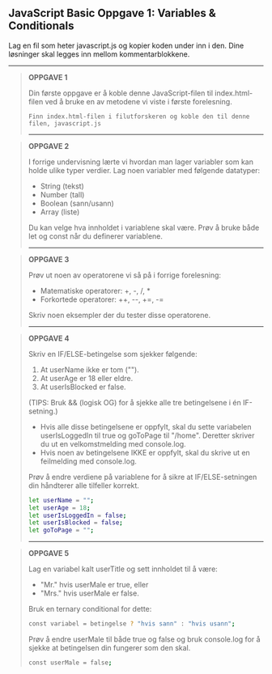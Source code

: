 ## JavaScript Basic Oppgave 1: Variables & Conditionals

Lag en fil som heter javascript.js og kopier koden under inn i den. Dine løsninger skal legges inn mellom kommentarblokkene.

---

> **OPPGAVE 1**
> 
> Din første oppgave er å koble denne JavaScript-filen til index.html-filen
ved å bruke en av metodene vi viste i første forelesning.
> 
> `Finn index.html-filen i filutforskeren og koble den til denne filen,
javascript.js`
>
> ---

> **OPPGAVE 2**
> 
> I forrige undervisning lærte vi hvordan man lager variabler som kan holde ulike
typer verdier. Lag noen variabler med følgende datatyper:
> - String (tekst)
> - Number (tall)
> - Boolean (sann/usann)
> - Array (liste)
>   
> Du kan velge hva innholdet i variablene skal være. Prøv å bruke både let og 
const når du definerer variablene.
> 
> ---

> **OPPGAVE 3**
> 
> Prøv ut noen av operatorene vi så på i forrige forelesning:
> - Matematiske operatorer: +, -, /, *
> - Forkortede operatorer: ++, --, +=, -=
> 
> Skriv noen eksempler der du tester disse operatorene.
>
> ---

> **OPPGAVE 4**
> 
> Skriv en IF/ELSE-betingelse som sjekker følgende:
> 1. At userName ikke er tom ("").
> 2. At userAge er 18 eller eldre.
> 3. At userIsBlocked er false.
> 
> (TIPS: Bruk && (logisk OG) for å sjekke alle tre betingelsene i én IF-setning.)
>
> - Hvis alle disse betingelsene er oppfylt, skal du sette variabelen
userIsLoggedIn til true og goToPage til "/home". Deretter skriver du ut en 
velkomstmelding med console.log.
> - Hvis noen av betingelsene IKKE er oppfylt, skal du skrive ut en feilmelding
med console.log.
>
> Prøv å endre verdiene på variablene for å sikre at IF/ELSE-setningen din 
håndterer alle tilfeller korrekt.
>
> ```sh
> let userName = "";
> let userAge = 18;
> let userIsLoggedIn = false;
> let userIsBlocked = false;
> let goToPage = "";
> ```
> 
> ---

> **OPPGAVE 5**
>
> Lag en variabel kalt userTitle og sett innholdet til å være:
> - "Mr." hvis userMale er true, eller
> - "Mrs." hvis userMale er false.
> 
> Bruk en ternary conditional for dette:
> ```sh
> const variabel = betingelse ? "hvis sann" : "hvis usann";
> ```
> Prøv å endre userMale til både true og false og bruk console.log for å sjekke
at betingelsen din fungerer som den skal.
>
> ```sh
> const userMale = false;
> ```

